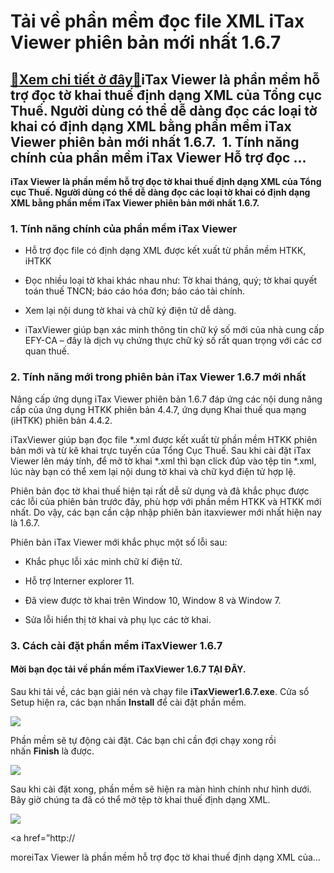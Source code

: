 Tải về phần mềm đọc file XML iTax Viewer phiên bản mới nhất 1.6.7
=================================================================

[:gift:Xem chi tiết ở đây:gift:](https://hddtvn.com/tai-ve-phan-mem-doc-file-xml-itax-viewer-phien-ban-moi-nhat-1-6-7/)iTax Viewer là phần mềm hỗ trợ đọc tờ khai thuế định dạng XML của Tổng cục Thuế. Người dùng có thể dễ dàng đọc các loại tờ khai có định dạng XML bằng phần mềm iTax Viewer phiên bản mới nhất 1.6.7.  1. Tính năng chính của phần mềm iTax Viewer Hỗ trợ đọc …
--------------------------------------------------------------------------------------------------------------------------------------------------------------------------------------------------------------------------------------------------------------

**iTax Viewer là phần mềm hỗ trợ đọc tờ khai thuế định dạng XML của Tổng cục Thuế. Người dùng có thể dễ dàng đọc các loại tờ khai có định dạng XML bằng phần mềm iTax Viewer phiên bản mới nhất 1.6.7.**


### 1. Tính năng chính của phần mềm iTax Viewer




* Hỗ trợ đọc file có định dạng XML được kết xuất từ phần mềm HTKK, iHTKK

* Đọc nhiều loại tờ khai khác nhau như: Tờ khai tháng, quý; tờ khai quyết toán thuế TNCN; báo cáo hóa đơn; báo cáo tài chính.

* Xem lại nội dung tờ khai và chữ ký điện tử dễ dàng.

* iTaxViewer giúp bạn xác minh thông tin chữ ký số mới của nhà cung cấp EFY-CA – đây là dịch vụ chứng thực chữ ký số rất quan trọng với các cơ quan thuế.



### 2. Tính năng mới trong phiên bản iTax Viewer 1.6.7 mới nhất


Nâng cấp ứng dụng iTax Viewer phiên bản 1.6.7 đáp ứng các nội dung nâng cấp của ứng dụng HTKK phiên bản 4.4.7, ứng dụng Khai thuế qua mạng (iHTKK) phiên bản 4.4.2.


iTaxViewer giúp bạn đọc file *.xml được kết xuất từ phần mềm HTKK phiên bản mới và từ kê khai trực tuyến của Tổng Cục Thuế. Sau khi cài đặt iTax Viewer lên máy tính, để mở tờ khai *.xml thì bạn click đúp vào tệp tin *.xml, lúc này bạn có thể xem lại nội dung tờ khai và chữ kyd điện tử hợp lệ.


Phiên bản đọc tờ khai thuế hiện tại rất dễ sử dụng và đã khắc phục được các lỗi của phiên bản trước đây, phù hợp với phần mềm HTKK và HTKK mới nhất. Do vậy, các bạn cần cập nhập phiên bản itaxviewer mới nhất hiện nay là 1.6.7.


Phiên bản iTax Viewer mới khắc phục một số lỗi sau:




* Khắc phục lỗi xác minh chữ kí điện tử.

* Hỗ trợ Interner explorer 11.

* Đã view được tờ khai trên Window 10, Window 8 và Window 7.

* Sửa lỗi hiển thị tờ khai và phụ lục các tờ khai.



### 3. Cách cài đặt phần mềm iTaxViewer 1.6.7


#### **Mời bạn đọc tải về phần mềm iTaxViewer 1.6.7** **TẠI ĐÂY**.


Sau khi tải về, các bạn giải nén và chạy file **iTaxViewer1.6.7.exe**. Cửa sổ Setup hiện ra, các bạn nhấn **Install** để cài đặt phần mềm.


![](https://hddtvn.com/wp-content/uploads/2021/01/17-1.png)


Phần mềm sẽ tự động cài đặt. Các bạn chỉ cần đợi chạy xong rồi nhấn **Finish** là được.


![](https://hddtvn.com/wp-content/uploads/2021/01/18-1.png)


Sau khi cài đặt xong, phần mềm sẽ hiện ra màn hình chính như hình dưới. Bây giờ chúng ta đã có thể mở tệp tờ khai thuế định dạng XML.


![](https://hddtvn.com/wp-content/uploads/2021/01/19-1.png)


<a href=”http://


moreiTax Viewer là phần mềm hỗ trợ đọc tờ khai thuế định dạng XML của…

